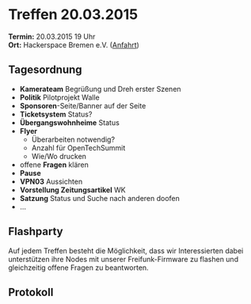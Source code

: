 # Treffen 20.03.2015

**Termin:** 20.03.2015 19 Uhr
<br>
**Ort:** Hackerspace Bremen e.V. ([Anfahrt](https://www.hackerspace-bremen.de/anfahrt/))

## Tagesordnung

* **Kamerateam** Begrüßung und Dreh erster Szenen
* **Politik** Pilotprojekt Walle
* **Sponsoren**-Seite/Banner auf der Seite
* **Ticketsystem** Status?
* **Übergangswohnheime** Status
* **Flyer**
  * Überarbeiten notwendig?
  * Anzahl für OpenTechSummit
  * Wie/Wo drucken
* offene **Fragen** klären
* **Pause**
* **VPN03** Aussichten
* **Vorstellung Zeitungsartikel** WK
* **Satzung** Status und Suche nach anderen doofen
* ...


## Flashparty 
Auf jedem Treffen besteht die Möglichkeit, dass wir Interessierten dabei unterstützen ihre Nodes mit unserer Freifunk-Firmware zu flashen und gleichzeitig offene Fragen zu beantworten.


## Protokoll

